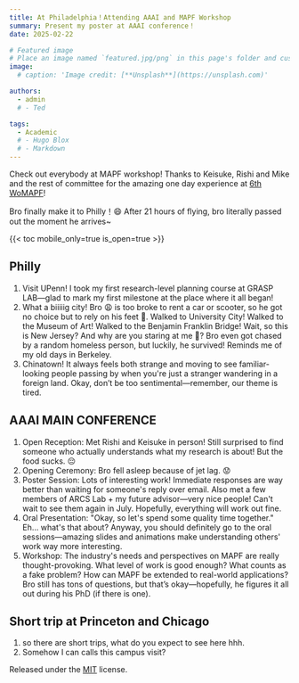 ```yaml
---
title: At Philadelphia！Attending AAAI and MAPF Workshop
summary: Present my poster at AAAI conference！
date: 2025-02-22

# Featured image
# Place an image named `featured.jpg/png` in this page's folder and customize its options here.
image:
  # caption: 'Image credit: [**Unsplash**](https://unsplash.com)'

authors:
  - admin
  # - Ted

tags:
  - Academic
  # - Hugo Blox
  # - Markdown
---
```


Check out everybody at MAPF workshop! Thanks to Keisuke, Rishi and Mike and the rest of committee for the amazing one day experience at [6th WoMAPF](https://womapf.github.io/aaai-25/)!

Bro finally make it to Philly！😄 After 21 hours of flying, bro literally passed out the moment he arrives~

{{< toc mobile_only=true is_open=true >}}

## Philly

<!-- 1. The Hugo Blox website builder for Hugo, along with its starter templates, is designed for professional creators, educators, and teams/organizations - although it can be used to create any kind of site
2. The template can be modified and customised to suit your needs. It's a good platform for anyone looking to take control of their data and online identity whilst having the convenience to start off with a **no-code solution (write in Markdown and customize with YAML parameters)** and having **flexibility to later add even deeper personalization with HTML and CSS**
3. You can work with all your favourite tools and apps with hundreds of plugins and integrations to speed up your workflows, interact with your readers, and much more -->
1. Visit UPenn! I took my first research-level planning course at GRASP LAB—glad to mark my first milestone at the place where it all began!
2. What a biiiiig city! Bro 😩 is too broke to rent a car or scooter, so he got no choice but to rely on his feet 🏃‍. Walked to University City! Walked to the Museum of Art! Walked to the Benjamin Franklin Bridge! Wait, so this is New Jersey? And why are you staring at me 🥧? Bro even got chased by a random homeless person, but luckily, he survived! Reminds me of my old days in Berkeley.
3. Chinatown! It always feels both strange and moving to see familiar-looking people passing by when you're just a stranger wandering in a foreign land. Okay, don’t be too sentimental—remember, our theme is tired.


## AAAI MAIN CONFERENCE

1. Open Reception: Met Rishi and Keisuke in person! Still surprised to find someone who actually understands what my research is about! But the food sucks. 😔
2. Opening Ceremony: Bro fell asleep because of jet lag. 😟
3. Poster Session: Lots of interesting work! Immediate responses are way better than waiting for someone's reply over email. Also met a few members of ARCS Lab + my future advisor—very nice people! Can't wait to see them again in July. Hopefully, everything will work out fine.
4. Oral Presentation: "Okay, so let's spend some quality time together." Eh… what's that about? Anyway, you should definitely go to the oral sessions—amazing slides and animations make understanding others' work way more interesting.
5. Workshop: The industry's needs and perspectives on MAPF are really thought-provoking. What level of work is good enough? What counts as a fake problem? How can MAPF be extended to real-world applications? Bro still has tons of questions, but that’s okay—hopefully, he figures it all out during his PhD (if there is one).


## Short trip at Princeton and Chicago

1. so there are short trips, what do you expect to see here hhh. 
2. Somehow I can calls this campus visit? 


<!-- [//]: # ([![The template is mobile first with a responsive design to ensure that your site looks stunning on every device.]&#40;https://raw.githubusercontent.com/wowchemy/wowchemy-hugo-modules/main/starters/academic/preview.png&#41;]&#40;https://hugoblox.com&#41;)

### Get Started

- 👉 [**Create a new site**](https://hugoblox.com/templates/)
- 📚 [**Personalize your site**](https://docs.hugoblox.com/)
- 💬 [Chat with the **Hugo Blox community**](https://discord.gg/z8wNYzb) or [**Hugo community**](https://discourse.gohugo.io)
- 🐦 Twitter: [@GetResearchDev](https://twitter.com/GetResearchDev) [@GeorgeCushen](https://twitter.com/GeorgeCushen) #MadeWithHugoBlox
- 💡 [Request a **feature** or report a **bug** for _Hugo Blox_](https://github.com/HugoBlox/hugo-blox-builder/issues)
- ⬆️ **Updating Hugo Blox?** View the [Update Guide](https://docs.hugoblox.com/reference/update/) and [Release Notes](https://github.com/HugoBlox/hugo-blox-builder/releases)

## Crowd-funded open-source software

To help us develop this template and software sustainably under the MIT license, we ask all individuals and businesses that use it to help support its ongoing maintenance and development via sponsorship.

### [❤️ Click here to become a sponsor and help support Hugo Blox's future ❤️](https://hugoblox.com/sponsor/)

As a token of appreciation for sponsoring, you can **unlock [these](https://hugoblox.com/sponsor/) awesome rewards and extra features 🦄✨**

## Ecosystem

- **[Bibtex To Markdown](https://github.com/GetRD/academic-file-converter):** Automatically import publications from BibTeX

## Inspiration

[Learn what other **creators**](https://hugoblox.com/creators/) are building with this template.

## Features

- **Page builder** - Create _anything_ with no-code [**blocks**](https://hugoblox.com/blocks/) and [**elements**](https://docs.hugoblox.com/reference/markdown/)
- **Edit any type of content** - Blog posts, publications, talks, slides, projects, and more!
- **Create content** in [**Markdown**](https://docs.hugoblox.com/reference/markdown/), [**Jupyter**](https://docs.hugoblox.com/getting-started/cms/), or [**RStudio**](https://docs.hugoblox.com/getting-started/cms/)
- **Plugin System** - Fully customizable [**color** and **font themes**](https://docs.hugoblox.com/getting-started/customize/)
- **Display Code and Math** - Code syntax highlighting and LaTeX math supported
- **Integrations** - [Google Analytics](https://analytics.google.com), [Disqus commenting](https://disqus.com), Maps, Contact Forms, and more!
- **Beautiful Site** - Simple and refreshing one-page design
- **Industry-Leading SEO** - Help get your website found on search engines and social media
- **Media Galleries** - Display your images and videos with captions in a customizable gallery
- **Mobile Friendly** - Look amazing on every screen with a mobile friendly version of your site
- **Multi-language** - 35+ language packs including English, 中文, and Português
- **Multi-user** - Each author gets their own profile page
- **Privacy Pack** - Assists with GDPR
- **Stand Out** - Bring your site to life with animation, parallax backgrounds, and scroll effects
- **One-Click Deployment** - No servers. No databases. Only files.

## Themes

Hugo Blox and its templates come with **automatic day (light) and night (dark) mode** built-in. Visitors can choose their preferred mode by clicking the sun/moon icon in the header.

[Choose a stunning **theme** and **font**](https://docs.hugoblox.com/getting-started/customize/) for your site. Themes are fully customizable.

## License

Copyright 2016-present [George Cushen](https://georgecushen.com). -->

Released under the [MIT](https://github.com/HugoBlox/hugo-blox-builder/blob/main/LICENSE.md) license.
